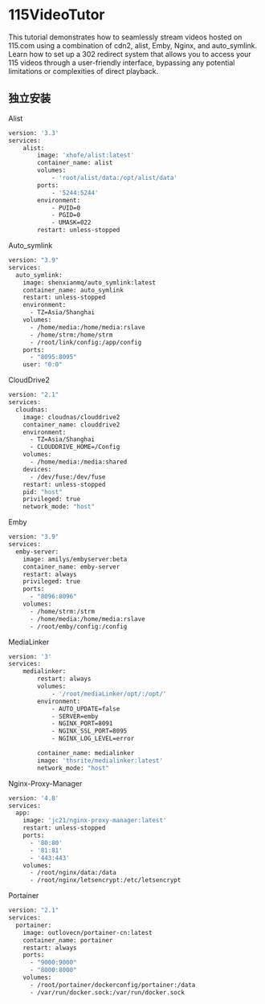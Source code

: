 
# 115VideoTutor

This tutorial demonstrates how to seamlessly stream videos hosted on 115.com using a combination of cdn2, alist, Emby, Nginx, and auto_symlink. Learn how to set up a 302 redirect system that allows you to access your 115 videos through a user-friendly interface, bypassing any potential limitations or complexities of direct playback.


## 独立安装

Alist 

```bash
version: '3.3'
services:
    alist:
        image: 'xhofe/alist:latest'
        container_name: alist
        volumes:
            - 'root/alist/data:/opt/alist/data'
        ports:
            - '5244:5244'
        environment:
            - PUID=0
            - PGID=0
            - UMASK=022
        restart: unless-stopped
```

Auto_symlink
```bash
version: "3.9"
services:
  auto_symlink:
    image: shenxianmq/auto_symlink:latest
    container_name: auto_symlink
    restart: unless-stopped
    environment:
      - TZ=Asia/Shanghai
    volumes:
      - /home/media:/home/media:rslave
      - /home/strm:/home/strm
      - /root/link/config:/app/config
    ports:
      - "8095:8095"
    user: "0:0"

```

CloudDrive2
```bash
version: "2.1"
services:
  cloudnas:
    image: cloudnas/clouddrive2
    container_name: clouddrive2
    environment:
      - TZ=Asia/Shanghai
      - CLOUDDRIVE_HOME=/Config
    volumes:
      - /home/media:/media:shared
    devices:
      - /dev/fuse:/dev/fuse
    restart: unless-stopped
    pid: "host"
    privileged: true
    network_mode: "host"

```

Emby
```bash
version: "3.9"
services:
  emby-server:
    image: amilys/embyserver:beta
    container_name: emby-server
    restart: always
    privileged: true
    ports:
      - "8096:8096"
    volumes:
      - /home/strm:/strm
      - /home/media:/home/media:rslave
      - /root/emby/config:/config

```

MediaLinker
```bash
version: '3'
services:
    medialinker:
        restart: always
        volumes:
            - '/root/mediaLinker/opt/:/opt/'
        environment:
            - AUTO_UPDATE=false
            - SERVER=emby
            - NGINX_PORT=8091
            - NGINX_SSL_PORT=8095
            - NGINX_LOG_LEVEL=error

        container_name: medialinker
        image: 'thsrite/medialinker:latest'
        network_mode: "host"

```

Nginx-Proxy-Manager
```bash
version: '4.8'
services:
  app:
    image: 'jc21/nginx-proxy-manager:latest'
    restart: unless-stopped
    ports:
      - '80:80'
      - '81:81'
      - '443:443'
    volumes:
      - /root/nginx/data:/data
      - /root/nginx/letsencrypt:/etc/letsencrypt

```

Portainer
```bash
version: "2.1"
services:
  portainer:
    image: outlovecn/portainer-cn:latest
    container_name: portainer
    restart: always
    ports:
      - "9000:9000"
      - "8000:8000"
    volumes:
      - /root/portainer/dockerconfig/portainer:/data
      - /var/run/docker.sock:/var/run/docker.sock

```

